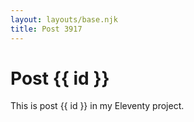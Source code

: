 ```yaml
---
layout: layouts/base.njk
title: Post 3917
---
```


# Post {{ id }}

This is post {{ id }} in my Eleventy project.
